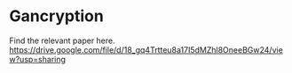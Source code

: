 # Gancryption

Find the relevant paper here.
https://drive.google.com/file/d/18_gq4Trtteu8a17I5dMZhl8OneeBGw24/view?usp=sharing
